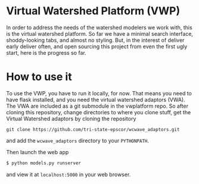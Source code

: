 # Virtual Watershed Platform (VWP)

In order to address the needs of the watershed modelers we work with,
this is the virtual watershed platform. So far we have a minimal
search interface, shoddy-looking tabs, and almost no styling. But, in
the interest of deliver early deliver often, and open sourcing this
project from even the first ugly start, here is the progress so far. 

# How to use it

To use the VWP, you have to run it locally, for now. That means you need to 
have flask installed, and you need the virtual watershed adaptors
(VWA). The VWA are included as a git submodule in the vwplatform repo.
So after cloning this repository, change directories to where you clone stuff,
get the Virtual Watershed adaptors by cloning the repository

```
git clone https://github.com/tri-state-epscor/wcwave_adaptors.git
```

and add the `wcwave_adaptors` directory to your `PYTHONPATH`.

Then launch the web app

```bash
$ python models.py runserver
```

and view it at `localhost:5000` in your web browser.
